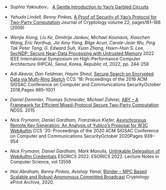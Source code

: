 - *Sophia Yakoubov，*
  [A Gentle Introduction to Yao’s Garbled Circuits](https://web.mit.edu/sonka89/www/papers/2017ygc.pdf)

- *Yehuda Lindell, Benny Pinkas,*
  [A Proof of Security of Yao’s Protocol for Two-Party Computation](https://eprint.iacr.org/2004/175.pdf)
  Journal of Cryptology volume 22, pages161–188 (2009)

- *Wenjie Xiong, Liu Ke, Dimitrije Jankov, Michael Kounavis, Xiaochen Wang, Eric Northup, Jie Amy Yang,
Bilge Acun, Carole-Jean Wu, Ping Tak Peter Tang, G. Edward Suh, Xuan Zhang, Hsien-Hsin S. Lee,*
  [SecNDP: Secure Near-Data Processing with Untrusted Memory](https://eprint.iacr.org/2021/1642.pdf)
  2022 IEEE International Symposium on High-Performance Computer Architecture (HPCA), Seoul, Korea, Republic of, 2022, pp. 244-258

- *Adi Akavia, Dan Feldman, Hayim Shaul,*
  [Secure Search on Encrypted Data via Multi-Ring Sketch](https://dl.acm.org/doi/10.1145/3243734.3243810)
  CCS '18: Proceedings of the 2018 ACM SIGSAC Conference on Computer and Communications SecurityOctober 2018,Pages 985–1001

- *Daniel Demmler, Thomas Schneider, Michael Zohner,*
  [ABY – A Framework for Efficient Mixed-Protocol Secure Two-Party Computation](https://encrypto.de/papers/DSZ15.pdf)
  NDSS. 2015

- *Nick Frymann, Daniel Gardham, Franziskus Kiefer,*
  [Asynchronous Remote Key Generation: An Analysis of Yubico’s Proposal for W3C WebAuthn](https://eprint.iacr.org/2020/1004.pdf)
  CCS '20: Proceedings of the 2020 ACM SIGSAC Conference on Computer and Communications SecurityOctober 2020Pages 939–954

- *Nick Frymann, Daniel Gardham, Mark Manulis,*
  [Unlinkable Delegation of WebAuthn Credentials](https://eprint.iacr.org/2022/303.pdf)
  ESORICS 2022. ESORICS 2022. Lecture Notes in Computer Science, vol 13556

- *Ittai Abraham, Benny Pinkas, Avishay Yanai,*
  [Blinder – MPC Based Scalable and Robust Anonymous Committed Broadcast](https://eprint.iacr.org/2020/248.pdf)
  Cryptology ePrint Archive, 2020.


